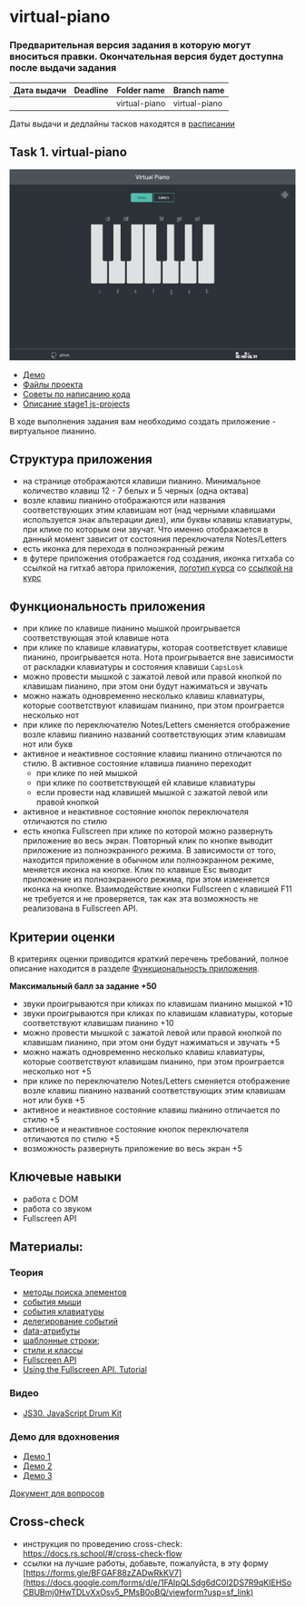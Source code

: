 # virtual-piano

### Предварительная версия задания в которую могут вноситься правки. Окончательная версия будет доступна после выдачи задания

| Дата выдачи | Deadline         | Folder name   | Branch name   |
| ------------| ---------------- | ------------- | ------------- |
|             |                  | virtual-piano | virtual-piano |

Даты выдачи и дедлайны тасков находятся в [расписании](https://docs.google.com/spreadsheets/d/1oM2O8DtjC0HodB3j7hcIResaWBw8P18tXkOl1ymelvE/edit#gid=1646898206)

## Task 1. virtual-piano

![screenshot](images/virtual-piano.png)

- [Демо](https://rolling-scopes-school.github.io/stage1-tasks/virtual-piano/)
- [Файлы проекта](https://github.com/rolling-scopes-school/stage1-tasks/tree/virtual-piano/virtual-piano)
- [Советы по написанию кода](stage1/tasks/virtual-piano-hints.md)
- [Описание stage1 js-projects](stage1/tasks/js-projects.md)

В ходе выполнения задания вам необходимо создать приложение - виртуальное пианино. 

## Структура приложения
- на странице отображаются клавиши пианино. Минимальное количество клавиш 12 - 7 белых и 5 черных (одна октава)
- возле клавиш пианино отображаются или названия соответствующих этим клавишам нот (над черными клавишами используется знак альтерации диез), или буквы клавиш клавиатуры, при клике по которым они звучат. Что именно отображается в данный момент зависит от состояния переключателя Notes/Letters
- есть иконка для перехода в полноэкранный режим
- в футере приложения отображается год создания, иконка гитхаба со ссылкой на гитхаб автора приложения, [логотип курса](https://rs.school/images/rs_school_js.svg) со [ссылкой на курс](https://rs.school/js/)

## Функциональность приложения
- при клике по клавише пианино мышкой проигрывается соответствующая этой клавише нота
- при клике по клавише клавиатуры, которая соответствует клавише пианино, проигрывается нота. Нота проигрывается вне зависимости от раскладки клавиатуры и состояния клавиши `CapsLosk`
- можно провести мышкой с зажатой левой или правой кнопкой по клавишам пианино, при этом они будут нажиматься и звучать
- можно нажать одновременно несколько клавиш клавиатуры, которые соответствуют клавишам пианино, при этом проиграется несколько нот
- при клике по переключателю Notes/Letters сменяется отображение возле клавиш пианино названий соответствующих этим клавишам нот или букв
- активное и неактивное состояние клавиш пианино отличаются по стилю. В активное состояние клавиша пианино переходит 
  - при клике по ней мышкой
  - при клике по соответствующей ей клавише клавиатуры
  - если провести над клавишей мышкой с зажатой левой или правой кнопкой
- активное и неактивное состояние кнопок переключателя отличаются по стилю
- есть кнопка Fullscreen при клике по которой можно развернуть приложение во весь экран. Повторный клик по кнопке выводит приложение из полноэкранного режима. В зависимости от того, находится приложение в обычном или полноэкранном режиме, меняется иконка на кнопке. Клик по клавише Esc выводит приложение из полноэкранного режима, при этом изменяется иконка на кнопке. Взаимодействие кнопки Fullscreen с клавишей F11 не требуется и не проверяется, так как эта возможность не реализована в Fullscreen API.

## Критерии оценки

В критериях оценки приводится краткий перечень требований, полное описание находится в разделе [Функциональность приложения](#Функциональность-приложения). 

**Максимальный балл за задание +50**
- звуки проигрываются при кликах по клавишам пианино мышкой +10
- звуки проигрываются при кликах по клавишам клавиатуры, которые соответствуют клавишам пианино +10
- можно провести мышкой с зажатой левой или правой кнопкой по клавишам пианино, при этом они будут нажиматься и звучать +5
- можно нажать одновременно несколько клавиш клавиатуры, которые соответствуют клавишам пианино, при этом проиграется несколько нот +5
- при клике по переключателю Notes/Letters сменяется отображение возле клавиш пианино названий соответствующих этим клавишам нот или букв +5
- активное и неактивное состояние клавиш пианино отличается по стилю +5
- активное и неактивное состояние кнопок переключателя отличаются по стилю +5
- возможность развернуть приложение во весь экран +5

## Ключевые навыки
- работа с DOM
- работа со звуком
- Fullscreen API

## Материалы:

### Теория
- [методы поиска элементов](https://learn.javascript.ru/searching-elements-dom)
- [события мыши](https://learn.javascript.ru/mouse-events-basics) 
- [события клавиатуры](https://learn.javascript.ru/keyboard-events)
- [делегирование событий](https://learn.javascript.ru/event-delegation)
- [data-атрибуты](https://learn.javascript.ru/dom-attributes-and-properties#nestandartnye-atributy-dataset)
- [шаблонные строки](https://developer.mozilla.org/ru/docs/Web/JavaScript/Reference/template_strings);
- [стили и классы](https://learn.javascript.ru/styles-and-classes)
- [Fullscreen API](https://developer.mozilla.org/ru/docs/DOM/Using_fullscreen_mode)
- [Using the Fullscreen API. Tutorial](https://www.digitalocean.com/community/tutorials/js-fullscreen-api)

### Видео
- [JS30. JavaScript Drum Kit](https://youtu.be/VuN8qwZoego)

### Демо для вдохновения
- [Демо 1](https://jliza.ru/assets/piano2/)
- [Демо 2](https://www.onlinepianist.com/virtual-piano)
- [Демо 3](https://virtualpiano.net/)

[Документ для вопросов](https://docs.google.com/spreadsheets/d/1dMDLBC4-1XPaVMehZB6DqetToXZhq4x0PiZtj-jvLRc/edit#gid=1972614983)

## Cross-check
- инструкция по проведению cross-check: https://docs.rs.school/#/cross-check-flow
- ссылки на лучшие работы, добавьте, пожалуйста, в эту форму [https://forms.gle/BFGAF88zZADwRkKV7](https://docs.google.com/forms/d/e/1FAIpQLSdg6dC0I2DS7R9qKIEHSoCBUBmj0HwTDLvXxOsv5_PMsB0oBQ/viewform?usp=sf_link)
